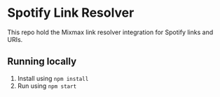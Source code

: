 # Spotify Link Resolver

This repo hold the Mixmax link resolver integration for Spotify links and URIs. 

## Running locally

1. Install using `npm install`
2. Run using `npm start`
